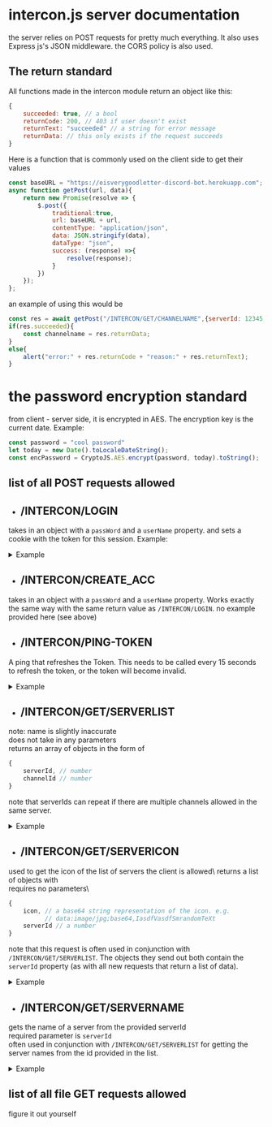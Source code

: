 # intercon.js server documentation
the server relies on POST requests for pretty much everything. It also uses Express js's JSON middleware. the CORS policy is also used.
## The return standard
All functions made in the intercon module return an object like this:
```javascript
{
    succeeded: true, // a bool
    returnCode: 200, // 403 if user doesn't exist
    returnText: "succeeded" // a string for error message
    returnData: // this only exists if the request succeeds
}
```
Here is a function that is commonly used on the client side to get their values 
```javascript
const baseURL = "https://eisverygoodletter-discord-bot.herokuapp.com";
async function getPost(url, data){
    return new Promise(resolve => {
        $.post({
            traditional:true,
            url: baseURL + url,
            contentType: "application/json",
            data: JSON.stringify(data),
            dataType: "json",
            success: (response) =>{
                resolve(response);
            }
        })
    });
};
```
an example of using this would be 
```javascript
const res = await getPost("/INTERCON/GET/CHANNELNAME",{serverId: 12345, channelId: 12345});
if(res.succeeded){
    const channelname = res.returnData;
}
else{
    alert("error:" + res.returnCode + "reason:" + res.returnText);
}
```

# the password encryption standard
from client - server side, it is encrypted in AES. The encryption key is the current date. Example:
```javascript
const password = "cool password"
let today = new Date().toLocaleDateString();
const encPassword = CryptoJS.AES.encrypt(password, today).toString();
```

## list of all POST requests allowed
- ## /INTERCON/LOGIN
takes in an object with a `passWord` and a `userName` property.
and sets a cookie with the token for this session. Example:
<details>
<summary>Example</summary>

```javascript
const encPassword = "already encrypted password"
const username = "username"
const res = await getPost("/INTERCON/LOGIN",{userName: username, passWord: encPassword});
if (res.succeeded) {
    const token = res.returnData
}
```
</details>

- ## /INTERCON/CREATE_ACC
takes in an object with a `passWord` and a `userName` property. Works exactly the same way with the same return value as `/INTERCON/LOGIN`. no example provided here (see above)

- ## /INTERCON/PING-TOKEN
A ping that refreshes the Token. This needs to be called every 15 seconds to refresh the token, or the token will become invalid.

<details>
<summary>Example</summary>

```javascript
const res = await getPost("/INTERCON/PING-TOKEN",{});
if(res.succeeded == false){
    alert("failed to ping!");
    location.reload();
}
```
</details>

- ## /INTERCON/GET/SERVERLIST
note: name is slightly inaccurate\
does not take in any parameters\
returns an array of objects in the form of 
```javascript
{
    serverId, // number
    channelId // number
}
```
note that serverIds can repeat if there are multiple channels allowed in the same server.
<details>
<summary>Example</summary>

```javascript
// use getPost
const res = await getPost("/INTERCON/GET/SERVERLIST", {});
// check if succeeded
if(res.succeeded){
    // remember, everything is in returnData
    const list = res.returnData;
    for(let i = 0; i < list.length; i++){
        // going through the list and logging the channel
        // and server ids (note they are not names)
        console.log(list[i].serverId);
        console.log(list[i].channelId);
    }
}
```
</details>

- ## /INTERCON/GET/SERVERICON
used to get the icon of the list of servers the client is allowed\ 
returns a list of objects with\
requires no parameters\
```javascript
{
    icon, // a base64 string representation of the icon. e.g.
          // data:image/jpg;base64,IasdfVasdfSmrandomTeXt
    serverId // a number
}
```
note that this request is often used in conjunction with `/INTERCON/GET/SERVERLIST`. The objects they send out both contain the `serverId` property (as with all new requests that return a list of data).
<details>
<summary>Example</summary>

```javascript
const res = await getPost("/INTERCON/GET/SERVERICON", {});
if(res.succeeded){
    const list = res.returnData;
    for(let i = 0; i < list.length; i++){
        // create an img element
        var imgElement = document.createElement("img");
        // the icon base64 string can be directly used as the src
        imgElement.src = list[i].icon;
        // always remember to append the element after creating it.
        someContainerElement.append(imgElement);
    }
}
```
</details>

- ## /INTERCON/GET/SERVERNAME
gets the name of a server from the provided serverId\
required parameter is  `serverId`\
often used in conjunction with `/INTERCON/GET/SERVERLIST` for getting the server names from the id provided in the list.
<details>
<summary>Example</summary>

```javascript
// get a list of server names
var res = await getPost("/INTERCON/GET/SERVERLIST", {});
// check for success
if(res.succeeded == false){
    return
}
// get list from server list (has repeats)
const list = res.returnData;
// do it yourself, just make the list unique
const unrepeatingList = uniqifyList(list);
// the array we will store our names in
var serverNameList = [];
for(let i = 0; i < unrepeatinglist.length; i++){
    // do a post request for each server id
    res = await getPost("/INTERCON/GET/SERVERNAME", {serverId: list[i].serverId});
    if(res.succeeded){
        // add it to the list if request succeeds
        serverNameList.push(res.returnData);
    }
}
// log it
console.log(serverNameList);
```
</details>



## list of all file GET requests allowed
figure it out yourself